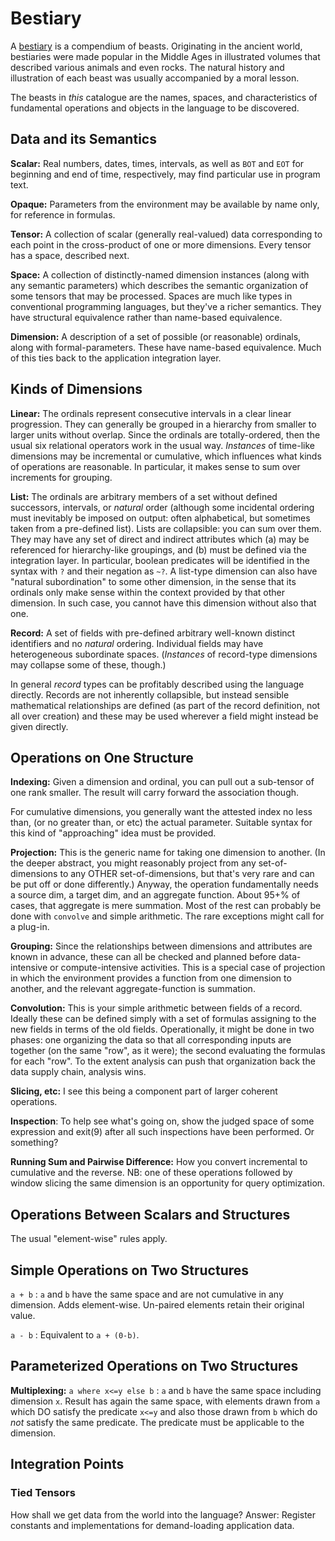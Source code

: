 # Bestiary

A [bestiary](https://en.wikipedia.org/wiki/Bestiary) is a compendium of beasts.
Originating in the ancient world, bestiaries were made popular in
the Middle Ages in illustrated volumes that described various animals and even rocks.
The natural history and illustration of each beast was usually accompanied by a moral lesson.


The beasts in *this* catalogue are the names, spaces, and characteristics of fundamental
operations and objects in the language to be discovered.

## Data and its Semantics

**Scalar:** Real numbers, dates, times, intervals, as well
as `BOT` and `EOT` for beginning and end of time, respectively, may find
particular use in program text.

**Opaque:** Parameters from the environment may be available by name only,
for reference in formulas.

**Tensor:** A collection of scalar (generally real-valued) data corresponding to each
point in the cross-product of one or more dimensions. Every tensor has a space,
described next.

**Space:** A collection of distinctly-named dimension instances
(along with any semantic parameters)
which describes the semantic organization of some tensors
that may be processed. Spaces are much like types
in conventional programming languages, but they've a richer semantics. They
have structural equivalence rather than name-based equivalence.

**Dimension:** A description of a set of possible (or reasonable) ordinals,
along with formal-parameters.
These have name-based equivalence.
Much of this ties back to the application integration layer.

## Kinds of Dimensions

**Linear:** The ordinals represent consecutive intervals in a clear linear progression.
They can generally be grouped in a hierarchy from smaller to larger units
without overlap. Since the ordinals are totally-ordered, then the usual
six relational operators work in the usual way.
*Instances* of time-like dimensions may be incremental or cumulative, which
influences what kinds of operations are reasonable. In particular, it makes
sense to sum over increments for grouping.

**List:** The ordinals are arbitrary members of a set without defined successors,
intervals, or *natural* order (although some incidental ordering must inevitably
be imposed on output: often alphabetical, but sometimes taken from a pre-defined list).
Lists are collapsible: you can sum over them. They may have any set of
direct and indirect attributes which (a) may be referenced for hierarchy-like
groupings, and (b) must be
defined via the integration layer. In particular, boolean predicates will
be identified in the syntax with `?` and their negation as `~?`.
A list-type dimension can also have "natural subordination" to some other dimension,
in the sense that its ordinals only make sense within the context provided by
that other dimension. In such case, you cannot have this dimension without also that one.

**Record:** A set of fields with pre-defined arbitrary well-known distinct
identifiers and no *natural* ordering. Individual fields may have
heterogeneous subordinate spaces. (*Instances* of record-type dimensions
may collapse some of these, though.)

In general *record* types can be profitably described using the language directly.
Records are not inherently collapsible, but instead sensible mathematical relationships
are defined (as part of the record definition, not all over creation) and these may
be used wherever a field might instead be given directly.

## Operations on One Structure

**Indexing:** Given a dimension and ordinal, you can pull out a sub-tensor of
one rank smaller. The result will carry forward the association though.

For cumulative dimensions, you generally want the attested index no less than,
(or no greater than, or etc) the actual parameter. Suitable syntax for this
kind of "approaching" idea must be provided.

**Projection:** This is the generic name for taking one dimension to another.
(In the deeper abstract, you might reasonably project from any set-of-dimensions
to any OTHER set-of-dimensions, but that's very rare and can be put off or done
differently.) Anyway, the operation fundamentally
needs a source dim, a target dim, and an aggregate function. About 95+% of cases,
that aggregate is mere summation. Most of the rest can probably be done with
`convolve` and simple arithmetic. The rare exceptions might call for a plug-in.

**Grouping:** Since the relationships between dimensions and attributes are
known in advance, these can all be checked and planned before data-intensive
or compute-intensive activities. This is a special case of projection in which
the environment provides a function from one dimension to another, and the
relevant aggregate-function is summation.

**Convolution:** This is your simple arithmetic between fields of a record.
Ideally these can be defined simply with a set of formulas assigning to the
new fields in terms of the old fields. Operationally, it might be done in
two phases: one organizing the data so that all corresponding inputs are
together (on the same "row", as it were); the second evaluating the formulas
for each "row". To the extent analysis can push that organization back the
data supply chain, analysis wins.

**Slicing, etc:** I see this being a component part of larger coherent operations.

**Inspection**: To help see what's going on, show the judged space of some expression
and exit(9) after all such inspections have been performed. Or something?

**Running Sum and Pairwise Difference:** How you convert incremental to
cumulative and the reverse. NB: one of these operations followed by window
slicing the same dimension is an opportunity for query optimization.

## Operations Between Scalars and Structures

The usual "element-wise" rules apply.

## Simple Operations on Two Structures

`a + b` : `a` and `b` have the same space and are not cumulative in any dimension.
Adds element-wise. Un-paired elements retain their original value.

`a - b` : Equivalent to `a + (0-b)`.

## Parameterized Operations on Two Structures

**Multiplexing:**
`a where x<=y else b` : `a` and `b` have the same space including dimension `x`.
Result has again the same space, with elements drawn from `a` which DO satisfy the
predicate `x<=y` and also those drawn from `b` which do *not* satisfy the same predicate.
The predicate must be applicable to the dimension.

## Integration Points


### Tied Tensors

How shall we get data from the world into the language?
Answer: Register constants and implementations for demand-loading application data.


